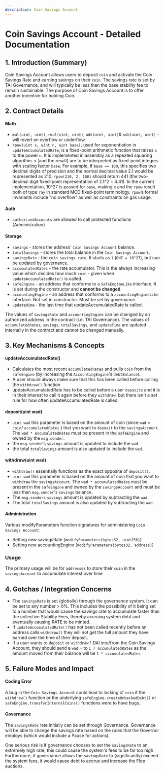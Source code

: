 ```yaml
---
description: Coin Savings Account
---
```


# Coin Savings Account - Detailed Documentation

## 1. Introduction (Summary)

Coin Savings Account allows users to deposit `coin` and activate the Coin Savings Rate and earning savings on their `coin`. The savings rate is set by TAI Governance, and will typically be less than the base stability fee to remain sustainable. The purpose of Coin Savings Account is to offer another incentive for holding Coin.

## 2. Contract Details

#### Math

* `mul(uint, uint)`, `rmul(uint, uint)`, `add(uint, uint)`& `sub(uint, uint)` - will revert on overflow or underflow
* `rpow(uint x, uint n, uint base)`, used for exponentiation in `updateAccumulatedRate`, is a fixed-point arithmetic function that raises `x` to the power `n`. It is implemented in assembly as a repeated squaring algorithm. `x` (and the result) are to be interpreted as fixed-point integers with scaling factor `base`. For example, if `base == 100`, this specifies two decimal digits of precision and the normal decimal value 2.1 would be represented as 210; `rpow(210, 2, 100)` should return 441 (the two-decimal digit fixed-point representation of 2.1^2 = 4.41). In the current implementation, 10^27 is passed for `base`, making `x` and the `rpow` result both of type `ray` in standard MCD fixed-point terminology. `rpow`’s formal invariants include “no overflow” as well as constraints on gas usage.

#### Auth

* `authorizedAccounts` are allowed to call protected functions (Administration)

#### Storage

* `savings` - stores the address' `Coin Savings Account` balance.
* `totalSavings` - stores the total balance in the `Coin Savings Account`.
* `savingsRate` - the `coin savings rate`. It starts as `1` (`ONE = 10^27`), but can be updated by governance.
* `accumulatedRates` - the rate accumulator. This is the always increasing value which decides how much `coin` - given when `updateAccumulatedRate()` is called.
* `safeEngine` - an address that conforms to a `SafeEngineLike` interface. It is set during the constructor and **cannot be changed**.
* `accountingEngine` - an address that conforms to a `accountingEngineLike` interface. Not set in constructor. Must be set by governance.
* `updateRime` - the last time that updateAccumulatedRate is called.

The values of `savingsRate` and `accountingEngine` can be changed by an authorized address in the contract (i.e. TAI Governance). The values of `accumulatedRates`, `savings`, `totalSavings`, and `updateTime` are updated internally in the contract and cannot be changed manually.

## 3. Key Mechanisms & Concepts

#### updateAccumulatedRate()

* Calculates the most recent `accumulatedRates` and pulls `coin` from the `safeEngine` (by increasing the `AccountingEngine`'s `debtBalance`).
* A user should always make sure that this has been called before calling the `withdraw()` function.
* updateAccumulatedRate has to be called before a user `deposit`s and it is in their interest to call it again before they `withdraw`, but there isn't a set rule for how often updateAccumulatedRate is called.

#### deposit(uint wad)

* `uint wad` this parameter is based on the amount of coin (since `wad` = `coin`/ `accumulatedRates` ) that you want to `deposit` to the `savingsAccount`. The `wad * accumulatedRates` must be present in the `safeEngine` and owned by the `msg.sender`.
* the `msg.sender`'s `savings` amount is updated to include the `wad`.
* the total `totalSavings` amount is also updated to include the `wad`.

#### withdraw(uint wad)

* `withdraw()` essentially functions as the exact opposite of `deposit()`.
* `uint wad` this parameter is based on the amount of coin that you want to `withdraw` the `savingsAccount`. The `wad * accumulatedRates` must be present in the `safeEngine` and owned by the `savingsAccount` and must be less than `msg.sender`'s `savings` balance.
* The `msg.senders` `savings` amount is updated by subtracting the `wad`.
* The total `totalSavings` amount is also updated by subtracting the `wad`.

#### Administration

Various modifyParameters function signatures for administering `Coin Savings Account`:

* Setting new savingsRate (`modifyParameters(bytes32, uint256)`)
* Setting new accountingEngine (`modifyParameters(bytes32, address)`)

### Usage

The primary usage will be for `addresses` to store their `coin` in the `savingsAccount` to accumulate interest over time

## 4. Gotchas / Integration Concerns

* The `savingsRate` is set (globally) through the governance system. It can be set to any number > 0%. This includes the possibility of it being set to a number that would cause the savings rate to accumulate faster than the collective Stability Fees, thereby accruing system debt and eventually causing RATE to be minted.
* If `updateAccumulatedRate()` has not been called recently before an address calls `withdraw()` they will not get the full amount they have earned over the time of their deposit.
* If a user wants to `deposit` or `withdraw` 1 DAI into/from the Coin Savings Account, they should send a `wad` = to `1 / accumulatedRates` as the amount moved from their balance will be `1 * accumulatedRates`

## 5. Failure Modes and Impact


#### Coding Error

A bug in the `Coin Savings Account` could lead to locking of `coin` if the `withdraw()` function or the underlying `safeEngine.createUnbackedDebt()` or `safeEngine.transferInternalCoins()` functions were to have bugs.

#### Governance

The `savingsRate` rate initially can be set through Governance. Governance will be able to change the savings rate based on the rules that the Governor employs (which would include a Pause for actions).

One serious risk is if governance chooses to set the `savingsRate` to an extremely high rate, this could cause the system's fees to be far too high. Furthermore, if governance allows the `savingsRate` to (significantly) exceed the system fees, it would cause debt to accrue and increase the Flop auctions.

